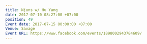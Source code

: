```yaml
---
title: Njuns w/ Hu Yang
date: 2017-07-10 08:27:00 +07:00
position: 49
Event date: 2017-07-15 00:00:00 +07:00
Venue: Savage
Event URL: https://www.facebook.com/events/1898002943784609/
---
```


